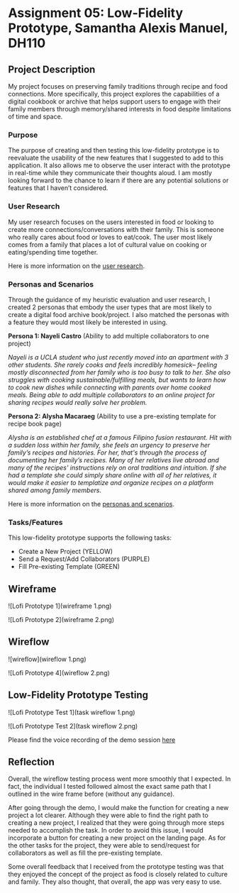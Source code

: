 # Assignment 05: Low-Fidelity Prototype, Samantha Alexis Manuel, DH110


## Project Description

My project focuses on preserving family traditions through recipe and food connections. More specifically, this project explores the capabilities of a digital cookbook or archive that helps support users to engage with their family members through memory/shared interests in food despite limitations of time and space. 


### Purpose 

The purpose of creating and then testing this low-fidelity prototype is to reevaluate the usability of the new features that I suggested to add to this application. It also allows me to observe the user interact with the prototype in real-time while they communicate their thoughts aloud. I am mostly looking forward to the chance to learn if there are any potential solutions or features that I haven’t considered. 


### User Research 

My user research focuses on the users interested in food or looking to create more connections/conversations with their family. This is someone who really cares about food or loves to eat/cook. The user most likely comes from a family that places a lot of cultural value on cooking or eating/spending time together.

Here is more information on the [user research](https://github.com/samanthamanuel/DH110---Assignment03).


### Personas and Scenarios 

Through the guidance of my heuristic evaluation and user research, I created 2 personas that embody the user types that are most likely to create a digital food archive book/project. I also matched the personas with a feature they would most likely be interested in using. 

**Persona 1: Nayeli Castro** (Ability to add multiple collaborators to one project)

*Nayeli is a UCLA student who just recently moved into an apartment with 3 other students. She rarely cooks and feels incredibly homesick– feeling mostly disconnected from her family who is too busy to talk to her. She also struggles with cooking sustainable/fulfilling meals, but wants to learn how to cook new dishes while connecting with parents over home cooked meals. Being able to add multiple collaborators to an online project for sharing recipes would really solve her problem.*

**Persona 2: Alysha Macaraeg** (Ability to use a pre-existing template for recipe book page)

*Alysha is an established chef at a famous Filipino fusion restaurant. Hit with a sudden loss within her family, she feels an urgency to preserve her family’s recipes and histories. For her, that's through the process of documenting her family’s recipes. Many of her relatives live abroad and many of the recipes' instructions rely on oral traditions and intuition. If she had a template she could simply share online with all of her relatives, it would make it easier to templatize and organize recipes on a platform shared among family members.*

Here is more information on the [personas and scenarios](https://github.com/samanthamanuel/DH110-Assignment04).


### Tasks/Features 

This low-fidelity prototype supports the following tasks:

* Create a New Project (YELLOW)
* Send a Request/Add Collaborators (PURPLE)
* Fill Pre-existing Template (GREEN)


## Wireframe

![Lofi Prototype 1](wireframe 1.png)

![Lofi Prototype 2](wireframe 2.png)

## Wireflow 

![wireflow](wireflow 1.png)

![Lofi Prototype 4](wireflow 2.png)

## Low-Fidelity Prototype Testing

![Lofi Prototype Test 1](task wireflow 1.png)

![Lofi Prototype Test 2](task wireflow 2.png)

Please find the voice recording of the demo session [here](https://drive.google.com/file/d/1Su5bBa2GSkHhaajA_vgjrxqJ2kMLfkke/view?usp=sharing)

## Reflection 


Overall, the wireflow testing process went more smoothly that I expected. In fact, the individual I tested followed almost the exact same path that I outlined in the wire frame before (without any guidance). 

After going through the demo, I would make the function for creating a new project a lot clearer. Although they were able to find the right path to creating a new project, I realized that they were going through more steps needed to accomplish the task. In order to avoid this issue, I would incorporate a button for creating a new project on the landing page. As for the other tasks for the project, they were able to send/request for collaborators as well as fill the pre-existing template.

Some overall feedback that I received from the prototype testing was that they enjoyed the concept of the project as food is closely related to culture and family. They also thought, that overall, the app was very easy to use. 
